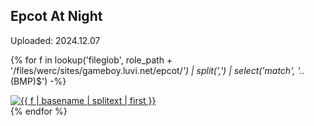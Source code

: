 <link rel="stylesheet" href="https://fonts.googleapis.com/css?family=Press+Start+2P">

## Epcot At Night

Uploaded: 2024.12.07

{% for f in lookup('fileglob', role_path + '/files/werc/sites/gameboy.luvi.net/epcot/*') | split(',') | select('match', '.*\.(BMP)$') -%}
<div class="responsive">
  <a href="{{ f | basename }}">
    <img src="{{ f | basename}}" alt="{{ f | basename | splitext | first }}" class="image">
  </a>
</div>
{% endfor %}

